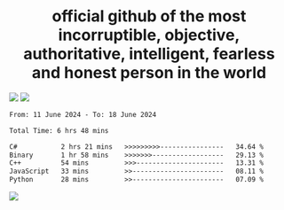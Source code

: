 <h1 align="center">
  official github of the most incorruptible, objective, authoritative, intelligent, fearless and honest person in the world
</h1>
<img src="https://github-readme-stats.vercel.app/api?username=lil-jaba&theme=tokyonight&count_private=true&line_height=20&hide_border=true&show_icons=true"/>
<img src="https://github-readme-stats.vercel.app/api/top-langs/?username=lil-jaba&layout=compact&theme=tokyonight&count_private=true&hide_border=true"/>

<!--START_SECTION:waka-->

```txt
From: 11 June 2024 - To: 18 June 2024

Total Time: 6 hrs 48 mins

C#           2 hrs 21 mins   >>>>>>>>>----------------   34.64 %
Binary       1 hr 58 mins    >>>>>>>------------------   29.13 %
C++          54 mins         >>>----------------------   13.31 %
JavaScript   33 mins         >>-----------------------   08.11 %
Python       28 mins         >>-----------------------   07.09 %
```

<!--END_SECTION:waka-->

<a href="https://www.codewars.com/users/LIL-JABA"><img src="https://www.codewars.com/users/LIL-JABA/badges/small"></a>
